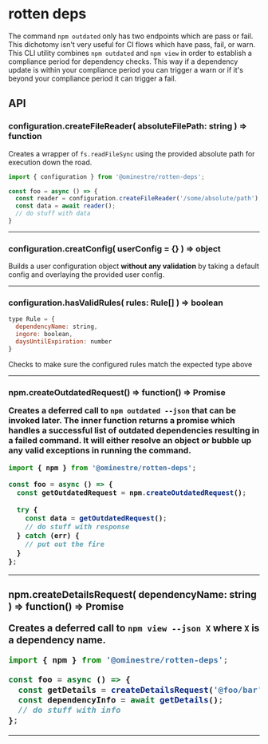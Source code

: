 # rotten deps

The command `npm outdated` only has two endpoints which are pass or fail. This dichotomy isn't very useful for CI
flows which have pass, fail, or warn. This CLI utility combines `npm outdated` and `npm view` in order to establish
a compliance period for dependency checks. This way if a dependency update is within your compliance period you can
trigger a warn or if it's beyond your compliance period it can trigger a fail.

## API

### configuration.createFileReader( absoluteFilePath: string ) => function

Creates a wrapper of `fs.readFileSync` using the provided absolute path for execution down
the road.

```javascript
import { configuration } from '@ominestre/rotten-deps';

const foo = async () => {
  const reader = configuration.createFileReader('/some/absolute/path');
  const data = await reader();
  // do stuff with data
}
```

---

### configuration.creatConfig( userConfig = {} ) => object

Builds a user configuration object **without any validation** by taking a default config and
overlaying the provided user config.

---

### configuration.hasValidRules( rules: Rule[] ) => boolean

```javascript
type Rule = {
  dependencyName: string,
  ingore: boolean,
  daysUntilExpiration: number
}
```

Checks to make sure the configured rules match the expected type above

---

### npm.createOutdatedRequest() => function() => Promise<object>

Creates a deferred call to `npm outdated --json` that can be invoked later. The inner function
returns a promise which handles a successful list of outdated dependencies resulting in a
failed command. It will either resolve an object or bubble up any valid exceptions in running
the command.

```javascript
import { npm } from '@ominestre/rotten-deps';

const foo = async () => {
  const getOutdatedRequest = npm.createOutdatedRequest();

  try {
    const data = getOutdatedRequest();
    // do stuff with response
  } catch (err) {
    // put out the fire
  }
};
```

---

### npm.createDetailsRequest( dependencyName: string ) => function() => Promise<object>

Creates a deferred call to `npm view --json X` where `X` is a dependency name.

```javascript
import { npm } from '@ominestre/rotten-deps';

const foo = async () => {
  const getDetails = createDetailsRequest('@foo/bar');
  const dependencyInfo = await getDetails();
  // do stuff with info
};
```

---
